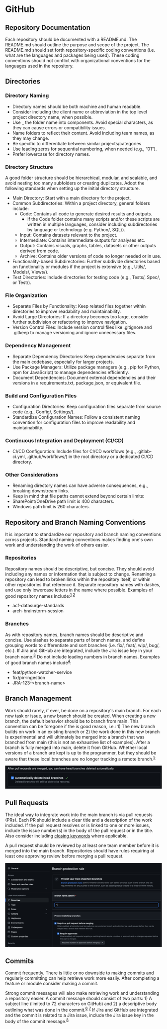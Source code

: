# GitHub

## Repository Documentation
Each repository should be documented with a README.md. The README.md should outline the purpose and scope of the project. The README.md should set forth repository-specific coding conventions (i.e. what are the languages and packages being used). These coding conventions should not conflict with organizational conventions for the languages used in the repository.

## Directories

### Directory Naming

- Directory names should be both machine and human readable. 
- Consider including the client name or abbreviation in the top level project directory name, when possible.
- Use _ the folder name into components. Avoid special characters, as they can cause errors or compatibility issues.
- Name folders to reflect their content. Avoid including team names, as they may change.
- Be specific to differentiate between similar projects/categories.
- Use leading zeros for sequential numbering, when needed (e.g., “01”).
- Prefer lowercase for directory names.

### Directory Structure

A good folder structure should be hierarchical, modular, and scalable, and avoid nesting too many subfolders or creating duplicates. Adopt the following standards when setting up the initial directory structure.

- Main Directory: Start with a main directory for the project.
- Common Subdirectories: Within a project directory, general folders include:
    - Code: Contains all code to generate desired results and outputs.
        - If the Code folder contains many scripts and/or these scripts are written in multiple languages, consider including subdirectories by language or technology (e.g. Python/, SQL/).
    - Input: Contains datasets relevant to the project.
    - Intermediate: Contains intermediate outputs for analyses etc.
    - Output: Contains visuals, graphs, tables, datasets or other outputs derived from code.
    - Archive: Contains older versions of code no longer needed or in use.
- Functionality-based Subdirectories: Further subdivide directories based on functionality or modules if the project is extensive (e.g., Utils/, Models/, Views/).
- Test Directories: Include directories for testing code (e.g., Tests/, Spec/, or Test/).

### File Organization

- Separate Files by Functionality: Keep related files together within directories to improve readability and maintainability.
- Avoid Large Directories: If a directory becomes too large, consider further subdivision or refactoring to improve navigation.
- Version Control Files: Include version control files like .gitignore and .gitkeep to manage versioning and ignore unnecessary files.

### Dependency Management

- Separate Dependency Directories: Keep dependencies separate from the main codebase, especially for larger projects.
- Use Package Managers: Utilize package managers (e.g., pip for Python, npm for JavaScript) to manage dependencies efficiently.
- Document Dependencies: Document external dependencies and their versions in a requirements.txt, package.json, or equivalent file.

### Build and Configuration Files

- Configuration Directories: Keep configuration files separate from source code (e.g., Config/, Settings/).
- Standardize Configuration Names: Follow a consistent naming convention for configuration files to improve readability and maintainability.

### Continuous Integration and Deployment (CI/CD)

- CI/CD Configuration: Include files for CI/CD workflows (e.g., .gitlab-ci.yml, .github/workflows/) in the root directory or a dedicated CI/CD directory.

### Other Considerations

- Renaming directory names can have adverse consequences, e.g., breaking downstream links.
- Keep in mind that file paths cannot extend beyond certain limits:
- SharePoint/OneDrive path limit is 400 characters.
- Windows path limit is 260 characters.

## Repository and Branch Naming Conventions

It is important to standardize our repository and branch naming conventions across projects. Standard naming conventions makes finding one's own work and understanding the work of others easier.

### Repositories

Repository names should be descriptive, but concise. They should avoid including any names or information that is subject to change. Renaming a repository can lead to broken links within the repository itself, or within other repositories that reference it. Separate repository names with dashes, and use only lowercase letters in the name where possible. Examples of good repository names include:<sup>[1](https://github.com/bcgov/BC-Policy-Framework-For-GitHub/blob/master/BC-Gov-Org-HowTo/Naming-Repos.md)</sup> <sup>[2](https://climbtheladder.com/10-github-repository-naming-best-practices/)</sup>
- acf-datasurge-standards
- arch-brainstorm-session

### Branches
As with repository names, branch names should be descriptive and concise. Use slashes to separate parts of branch names, and define grouping words to differentiate and sort branches (i.e. fix/, feat/, wip/, bug/, etc.). If Jira and GitHub are integrated, include the Jira issue key in your branch name.<sup>[3](https://support.atlassian.com/jira-software-cloud/docs/reference-issues-in-your-development-work/)</sup> Do not include leading numbers in branch names. Examples of good branch names include<sup>[4](https://stackoverflow.com/questions/273695/what-are-some-examples-of-commonly-used-practices-for-naming-git-branches)</sup>:
- feat/python-watcher-service
- fix/pir-ingestion
- JRA-123-\<branch-name>

## Branch Management
Work should rarely, if ever, be done on a repository's main branch. For each new task or issue, a new branch should be created. When creating a new branch, the default behavior should be to branch from main. This convention can be foregone if the is good reason, i.e.: 1) The new branch builds on work in an existing branch or 2) the work done in this new branch is experimental and will ultimately be merged into a branch that was branched from main (this is not an exhaustive list of examples). After a branch is fully merged into main, delete it from GitHub. Whether local versions of a branch are kept is up to the programmer, but they should be aware that these local branches are no longer tracking a remote branch.<sup>[5](https://git-scm.com/book/en/v2/Git-Branching-Branches-in-a-Nutshell)</sup>

![Automatically delete head branches](./images/auto_delete_head.png)

## Pull Requests
The ideal way to integrate work into the main branch is via pull requests (PRs). Each PR should include a clear title and a description of the work included. If the pull request resolves or is linked to one or more issues, include the issue number(s) in the body of the pull request or in the title. Also consider including [closing keywords](https://docs.github.com/en/get-started/writing-on-github/working-with-advanced-formatting/using-keywords-in-issues-and-pull-requests) where applicable.

A pull request should be reviewed by at least one team member before it is merged into the main branch. Repositories should have rules requiring at least one approving review before merging a pull request.

![Set up branch protection rules.](./images/branch_protection_rules.png)

## Commits
Commit frequently. There is little or no downside to making commits and regularly committing can help retrieve work more easily. After completing a feature or module consider making a commit.

Strong commit messages will also make retrieving work and understanding a repository easier. A commit message should consist of two parts: 1) A subject line (limited to 72 characters on GitHub) and 2) a descriptive body outlining what was done in the commit.<sup>[6](https://www.theodinproject.com/lessons/foundations-commit-messages)</sup> <sup>[7](https://cbea.ms/git-commit/)</sup> If Jira and GitHub are integrated and the commit is related to a Jira issue, include the Jira issue key in the body of the commit message.<sup>[8](https://support.atlassian.com/jira-software-cloud/docs/reference-issues-in-your-development-work/)</sup>
